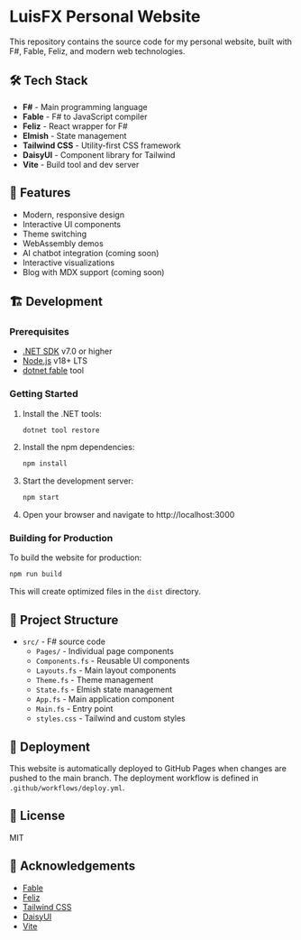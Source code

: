 # LuisFX Personal Website

This repository contains the source code for my personal website, built with F#, Fable, Feliz, and modern web technologies.

## 🛠️ Tech Stack

- **F#** - Main programming language
- **Fable** - F# to JavaScript compiler
- **Feliz** - React wrapper for F#
- **Elmish** - State management
- **Tailwind CSS** - Utility-first CSS framework
- **DaisyUI** - Component library for Tailwind
- **Vite** - Build tool and dev server

## 🚀 Features

- Modern, responsive design
- Interactive UI components
- Theme switching
- WebAssembly demos
- AI chatbot integration (coming soon)
- Interactive visualizations
- Blog with MDX support (coming soon)

## 🏗️ Development

### Prerequisites

* [.NET SDK](https://www.microsoft.com/net/download/core) v7.0 or higher
* [Node.js](https://nodejs.org) v18+ LTS
* [dotnet fable](https://www.nuget.org/packages/Fable/) tool

### Getting Started

1. Install the .NET tools:
   ```bash
   dotnet tool restore
   ```

2. Install the npm dependencies:
   ```bash
   npm install
   ```

3. Start the development server:
   ```bash
   npm start
   ```

4. Open your browser and navigate to http://localhost:3000

### Building for Production

To build the website for production:
```bash
npm run build
```

This will create optimized files in the `dist` directory.

## 📂 Project Structure

- `src/` - F# source code
  - `Pages/` - Individual page components
  - `Components.fs` - Reusable UI components
  - `Layouts.fs` - Main layout components
  - `Theme.fs` - Theme management
  - `State.fs` - Elmish state management
  - `App.fs` - Main application component
  - `Main.fs` - Entry point
  - `styles.css` - Tailwind and custom styles

## 🚢 Deployment

This website is automatically deployed to GitHub Pages when changes are pushed to the main branch. The deployment workflow is defined in `.github/workflows/deploy.yml`.

## 📝 License

MIT

## 🙏 Acknowledgements

- [Fable](https://fable.io)
- [Feliz](https://zaid-ajaj.github.io/Feliz)
- [Tailwind CSS](https://tailwindcss.com)
- [DaisyUI](https://daisyui.com)
- [Vite](https://vitejs.dev)